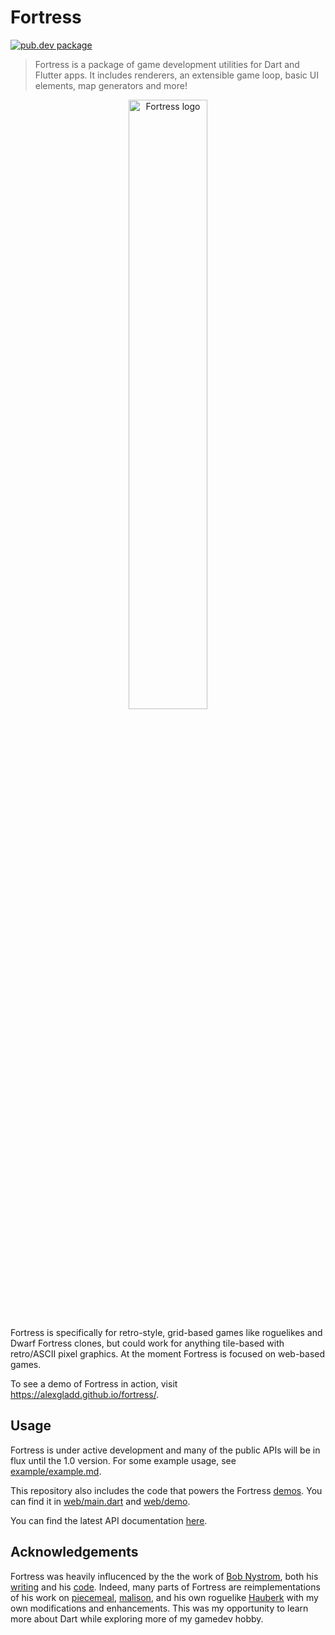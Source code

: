 # Fortress

[![pub.dev package](https://img.shields.io/pub/v/fortress.svg)](https://pub.dev/packages/fortress)

> Fortress is a package of game development utilities for Dart and Flutter apps. It includes
> renderers, an extensible game loop, basic UI elements, map generators and more!

<p align="center" width="100%">
  <img width="50%" alt="Fortress logo" src="https://alexgladd.github.io/fortress/fortress.png">
</p>

Fortress is specifically for retro-style, grid-based games like roguelikes and Dwarf Fortress
clones, but could work for anything tile-based with retro/ASCII pixel graphics. At the moment
Fortress is focused on web-based games.

To see a demo of Fortress in action, visit https://alexgladd.github.io/fortress/.

## Usage

Fortress is under active development and many of the public APIs will be in flux until the 1.0
version. For some example usage, see [example/example.md](example/example.md).

This repository also includes the code that powers the Fortress
[demos](https://alexgladd.github.io/fortress/). You can find it in [web/main.dart](web/main.dart)
and [web/demo](web/demo/).

You can find the latest API documentation [here](https://pub.dev/documentation/fortress/latest/).

## Acknowledgements

Fortress was heavily influcenced by the the work of [Bob Nystrom](https://journal.stuffwithstuff.com/),
both his [writing](https://gameprogrammingpatterns.com/) and his
[code](https://github.com/munificent). Indeed, many parts of Fortress are reimplementations
of his work on [piecemeal](https://github.com/munificent/piecemeal),
[malison](https://github.com/munificent/malison), and his own roguelike
[Hauberk](https://github.com/munificent/hauberk) with my own modifications and enhancements. This
was my opportunity to learn more about Dart while exploring more of my gamedev hobby.
